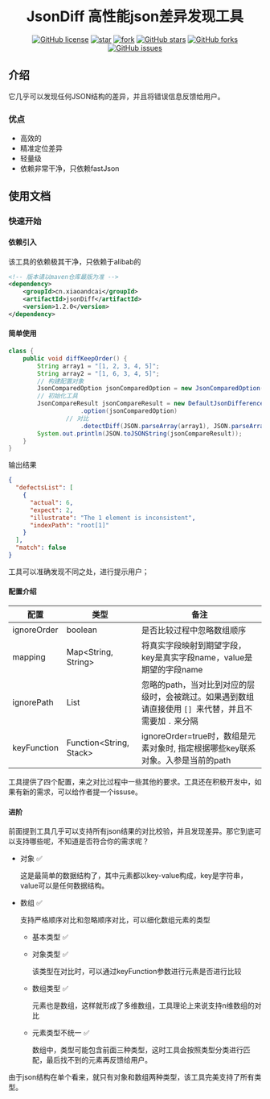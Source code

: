 <h1 style="text-align: center">JsonDiff 高性能json差异发现工具</h1>
<div style="text-align: center">

[![GitHub license](https://img.shields.io/github/license/local-li/jsonDiff)](https://github.com/local-li/jsonDiff/blob/master/LICENSE)
[![star](https://gitee.com/local-li/json-diff/badge/star.svg?theme=white)](https://gitee.com/local-li/json-diff/stargazers)
<a href='https://gitee.com/local-li/json-diff/members'><img src='https://gitee.com/local-li/json-diff/badge/fork.svg?theme=white' alt='fork'></img></a>
[![GitHub stars](https://img.shields.io/github/stars/local-li/jsonDiff)](https://github.com/local-li/jsonDiff/stargazers)
[![GitHub forks](https://img.shields.io/github/forks/local-li/jsonDiff)](https://github.com/local-li/jsonDiff/network)
[![GitHub issues](https://img.shields.io/github/issues/local-li/jsonDiff)](https://github.com/local-li/jsonDiff/issues)

</div>

## 介绍

它几乎可以发现任何JSON结构的差异，并且将错误信息反馈给用户。

### 优点

- 高效的
- 精准定位差异
- 轻量级
- 依赖非常干净，只依赖fastJson





## 使用文档

### 快速开始

#### 依赖引入

该工具的依赖极其干净，只依赖于alibab的

```xml
<!-- 版本请以maven仓库最版为准 -->
<dependency>
    <groupId>cn.xiaoandcai</groupId>
    <artifactId>jsonDiff</artifactId>
    <version>1.2.0</version>
</dependency>
```



#### 简单使用

```java
class {
    public void diffKeepOrder() {
        String array1 = "[1, 2, 3, 4, 5]";
        String array2 = "[1, 6, 3, 4, 5]";
        // 构建配置对象
        JsonComparedOption jsonComparedOption = new JsonComparedOption().setIgnoreOrder(true);
        // 初始化工具
        JsonCompareResult jsonCompareResult = new DefaultJsonDifference()
        			.option(jsonComparedOption)
          		// 对比
        			.detectDiff(JSON.parseArray(array1), JSON.parseArray(array2));
        System.out.println(JSON.toJSONString(jsonCompareResult));
    }
}
```

输出结果

```json
{
  "defectsList": [
    {
      "actual": 6,
      "expect": 2,
      "illustrate": "The 1 element is inconsistent",
      "indexPath": "root[1]"
    }
  ],
  "match": false
}
```

工具可以准确发现不同之处，进行提示用户；



#### 配置介绍

| 配置        | 类型                    | 备注                                                         |
| ----------- | ----------------------- | ------------------------------------------------------------ |
| ignoreOrder | boolean                 | 是否比较过程中忽略数组顺序                                   |
| mapping     | Map<String, String>     | 将真实字段映射到期望字段，key是真实字段name，value是期望的字段name |
| ignorePath  | List                    | 忽略的path，当对比到对应的层级时，会被跳过。如果遇到数组请直接使用 `[] `来代替，并且不需要加 `.` 来分隔 |
| keyFunction | Function<String, Stack> | ignoreOrder=true时，数组是元素对象时, 指定根据哪些key联系对象。入参是当前的path |

工具提供了四个配置，来之对比过程中一些其他的要求。工具还在积极开发中，如果有新的需求，可以给作者提一个issuse。



#### 进阶

前面提到工具几乎可以支持所有json结果的对比校验，并且发现差异。那它到底可以支持哪些呢，不知道是否符合你的需求呢？

- 对象 ✅

  这是最简单的数据结构了，其中元素都以key-value构成，key是字符串，value可以是任何数据结构。



- 数组 ✅

  支持严格顺序对比和忽略顺序对比，可以细化数组元素的类型

    - 基本类型  ✅

    - 对象类型  ✅

      该类型在对比时，可以通过keyFunction参数进行元素是否进行比较

    - 数组类型 ✅

      元素也是数组，这样就形成了多维数组，工具理论上来说支持n维数组的对比

    - 元素类型不统一 ✅

      数组中，类型可能包含前面三种类型，这时工具会按照类型分类进行匹配，最后找不到的元素再反馈给用户。



由于json结构在单个看来，就只有对象和数组两种类型，该工具完美支持了所有类型。


